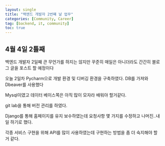 ```yaml
---
layout: single
title: "백엔드 개발자 2번쨰 날 업무"
categories: [Community, Career]
tag: [backend, it, community]
toc: true
---
```




## 4월 4일 2틀째

백엔드 개발자 2일째 큰 무언가를 하지는 않지만 꾸준히 매일은 아니더라도 간간히 블로그 글을 포스트 할 예정이다

오늘 2일차 Pycharm으로 개발 환경 및 디버깅 환경을 구축하였다. DB를 가져와 Dbeaver를 사용했다

Mysql이였고 데이터 베이스쪽은 아직 많이 모자라 배워야 할거같다. 



git lab을 통해 버전 관리를 하였다. 

Django를 통해 홈페이지를 유지 보수하였는데 요청사항 몇 가지를 수정하고 나머진..내일 하기로 했다.

각종 서비스 구현을 위해 API를 많이 사용하였는데 구현하는 방법을 좀 더 숙지해야 할거 같다.




